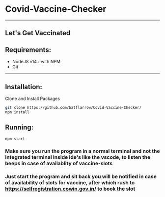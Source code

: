 # Covid-Vaccine-Checker

-------------------------------------------

## Let's Get Vaccinated

## Requirements:

- NodeJS v14+ with NPM
- Git

-------------------------------------------

## Installation:

Clone and Install Packages
```bash
git clone https://github.com/batflarrow/Covid-Vaccine-Checker/
npm install
```

## Running:

```bash
npm start
```

### Make sure you run the program in a normal terminal and not the integrated terminal inside ide's like the vscode, to listen the beeps in case of availablity of vaccine-slots
### Just start the program and sit back you will be notified in case of availability of slots for vaccine, after which rush to https://selfregistration.cowin.gov.in/ to book the slot
